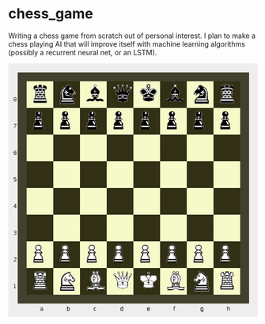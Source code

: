# chess_game
Writing a chess game from scratch out of personal interest. I plan to make a chess playing AI that will improve itself with machine learning algorithms (possibly a recurrent neural net, or an LSTM).



![Uh oh, it appears the image didn't load. Please look at `screenshot.png`](/screenshot.png?raw=true "Chessboard GUI")
